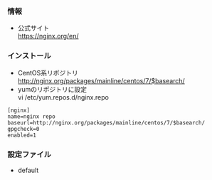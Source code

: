 
### 情報
* 公式サイト  
https://nginx.org/en/



### インストール
* CentOS系リポジトリ  
http://nginx.org/packages/mainline/centos/7/$basearch/
* yumのリポジトリに設定  
vi /etc/yum.repos.d/nginx.repo
```
[nginx]
name=nginx repo
baseurl=http://nginx.org/packages/mainline/centos/7/$basearch/
gpgcheck=0
enabled=1
```

### 設定ファイル
* default  
